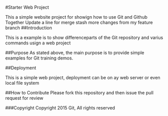 #Starter Web Project

This a simple website project for
showign how to use Git and Github Together
Update a line for merge stash
more changes from my feature branch
##Introduction

This is a example is to show differenceparts
of the Git repository and varius commands
usign a web project

##Purpose
As stated above, the main purpose is 
to provide simple examples for Git training
demos.

##Deployment

This is a simple web project, deployment
can be on ay web server or even local
file system

##How to Contribute
Please fork this repository and then issue the pull request for review

###Copyright
Copyright 2015 Git, All rights reserved